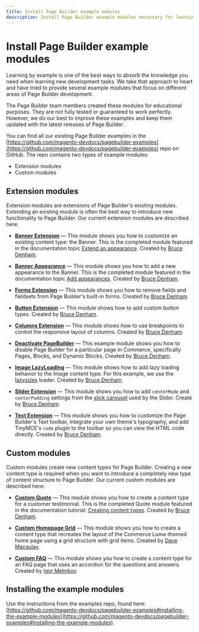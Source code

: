 ```yaml
---
title: Install Page Builder example modules
description: Install Page Builder example modules necessary for learning purposes.
---
```


# Install Page Builder example modules

Learning by example is one of the best ways to absorb the knowledge you need when learning new development tasks. We take that approach to heart and have tried to provide several example modules that focus on different areas of Page Builder development.

The Page Builder team members created these modules for educational purposes. They are not fully tested or guaranteed to work perfectly. However, we do our best to improve these examples and keep them updated with the latest releases of Page Builder.

You can find all our existing Page Builder examples in the [https://github.com/magento-devdocs/pagebuilder-examples](https://github.com/magento-devdocs/pagebuilder-examples) repo on GitHub. The repo contains two types of example modules:

-  Extension modules
-  Custom modules

## Extension modules

Extension modules are extensions of Page Builder's existing modules. Extending an existing module is often the best way to introduce new functionality to Page Builder. Our current extension modules are described here:

-  **[Banner Extension](https://github.com/magento-devdocs/pagebuilder-examples/tree/master/BannerExt/Extension)** — This module shows you how to customize an existing content type: the Banner. This is the completed module featured in the documentation topic [Extend an appearance](content-types/extend/extend-appearances.md). Created by [Bruce Denham](https://github.com/bdenham).

-  **[Banner Appearance](https://github.com/magento-devdocs/pagebuilder-examples/tree/master/BannerApp/Appearance)** — This module shows you how to add a new appearance to the Banner. This is the completed module featured in the documentation topic [Add appearances](content-types/extend/add-appearances.md). Created by [Bruce Denham](https://github.com/bdenham).

-  **[Forms Extension](https://github.com/magento-devdocs/pagebuilder-examples/tree/master/Forms/Extension)** — This module shows you how to remove fields and fieldsets from Page Builder's built-in forms. Created by [Bruce Denham](https://github.com/bdenham).

-  **[Button Extension](https://github.com/magento-devdocs/pagebuilder-examples/tree/master/Button/Extension)** — This module shows how to add custom button types. Created by [Bruce Denham](https://github.com/bdenham).

-  **[Columns Extension](https://github.com/magento-devdocs/pagebuilder-examples/tree/master/Columns/Extension)** — This module shows how to use breakpoints to control the responsive layout of columns. Created by [Bruce Denham](https://github.com/bdenham).

-  **[Deactivate PageBuilder](https://github.com/magento-devdocs/pagebuilder-examples/tree/master/Deactivate/PageBuilder)** — This example module shows you how to disable Page Builder for a particular page in Commerce, specifically Pages, Blocks, and Dynamic Blocks. Created by [Bruce Denham](https://github.com/bdenham).

-  **[Image LazyLoading](https://github.com/magento-devdocs/pagebuilder-examples/tree/master/Image/LazyLoading)** — This module shows how to add lazy loading behavior to the Image content type. For this example, we use the [lazysizes](https://github.com/aFarkas/lazysizes) loader. Created by [Bruce Denham](https://github.com/bdenham).

-  **[Slider Extension](https://github.com/magento-devdocs/pagebuilder-examples/tree/master/Slider/Extension)** — This module shows you how to add `centerMode` and `centerPadding` settings from the [slick carousel](https://kenwheeler.github.io/slick/) used by the Slider. Create by [Bruce Denham](https://github.com/bdenham).

-  **[Text Extension](https://github.com/magento-devdocs/pagebuilder-examples/tree/master/Text/Extension)** — This module shows you how to customize the Page Builder's Text toolbar, integrate your own theme's typography, and add TinyMCE's `code` plugin to the toolbar so you can view the HTML code directly. Created by [Bruce Denham](https://github.com/bdenham).

## Custom modules

Custom modules create new content types for Page Builder. Creating a new content type is required when you want to introduce a completely new type of content structure to Page Builder. Our current custom modules are described here:

-  **[Custom Quote](https://github.com/magento-devdocs/pagebuilder-examples/tree/master/Quote/Custom)** — This module shows you how to create a content type for a customer testimonial. This is the completed Quote module featured in the documentation tutorial: [Creating content types](../content-types/create/../../index.md). Created by [Bruce Denham](https://github.com/bdenham).

-  **[Custom Homepage Grid](https://github.com/magento-devdocs/pagebuilder-examples/tree/master/Grid/Custom)** — This module shows you how to create a content type that recreates the layout of the Commerce Luma-themed home page using a grid structure with grid items. Created by [Dave Macaulay](https://github.com/davemacaulay).

-  **[Custom FAQ](https://github.com/magento-devdocs/pagebuilder-examples/tree/master/FAQ/Custom)** — This module shows you how to create a content type for an FAQ page that uses an accordion for the questions and answers. Created by [Igor Melnikov](https://github.com/melnikovi).

## Installing the example modules

Use the instructions from the examples repo, found here: [https://github.com/magento-devdocs/pagebuilder-examples#installing-the-example-modules](https://github.com/magento-devdocs/pagebuilder-examples#installing-the-example-modules).
